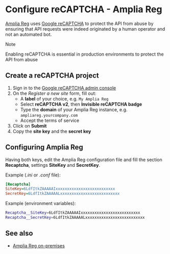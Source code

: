 ﻿# Configure reCAPTCHA - Amplia Reg

[Amplia Reg](../index.md) uses [Google reCAPTCHA](https://developers.google.com/recaptcha) to protect the API from abuse by ensuring that API requests
were indeed originated by a human operator and not an automated bot.

> [!NOTE]
> Enabling reCAPTCHA is essential in production environments to protect the API from abuse

## Create a reCAPTCHA project

1. Sign in to the [Google reCAPTCHA admin console](https://www.google.com/recaptcha/admin)
1. On the *Register a new site* form, fill out:
   * A **label** of your choice, e.g. `My Amplia Reg`
   * Select **reCAPTCHA v2**, then **Invisible reCAPTCHA badge**
   * Type the **domain** of your Amplia Reg instance, e.g. `ampliareg.yourcompany.com`
   * Accept the terms of service
1. Click on **Submit**
1. Copy the **site key** and the **secret key**

## Configuring Amplia Reg

Having both keys, edit the Amplia Reg configuration file and fill the section **Recaptcha**, settings **SiteKey** and **SecretKey**.

Example (*.ini* or *.conf* file):

```ini
[Recaptcha]
SiteKey=6LdfItkZAAAAAIxxxxxxxxxxxxxxxxxxxxxxxxxx
SecretKey=6LdfItkZAAAAALxxxxxxxxxxxxxxxxxxxxxxxxxx
```

Example (environment variables):

```sh
Recaptcha__SiteKey=6LdfItkZAAAAAIxxxxxxxxxxxxxxxxxxxxxxxxxx
Recaptcha__SecretKey=6LdfItkZAAAAALxxxxxxxxxxxxxxxxxxxxxxxxxx
```

## See also

* [Amplia Reg on-premises](index.md)
